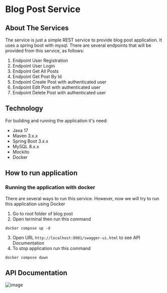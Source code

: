 # Blog Post Service
## About The Services
The service is just a simple REST service to provide blog post application. It uses a spring boot with mysql.
There are several endpoints that will be provided from this service, as follows:
1. Endpoint User Registration
2. Endpoint User Login
3. Endpoint Get All Posts
4. Endpoint Get Post By Id
5. Endpoint Create Post with authenticated user
6. Endpoint Edit Post with authenticated user
7. Endpoint Delete Post with authenticated user

## Technology
For building and running the application it's need:
* Java 17
* Maven 3.x.x
* Spring Boot 3.x.x
* MySQL 8.x.x
* Mockito
* Docker

## How to run application
### Running the application with docker
There are several ways to run this service. However, now we will try to run this application using Docker
1. Go to root folder of blog post
2. Open terminal then run this command
````
docker compose up -d
````
3. Open URL `http://localhost:8901/swagger-ui.html` to see API Documentation 
4. To stop application run this command
````
docker compose down
````

## API Documentation
![image](https://github.com/fahmikudo/nolimit/assets/20161826/76644405-a8e4-4a80-b425-04dbe6394956)
